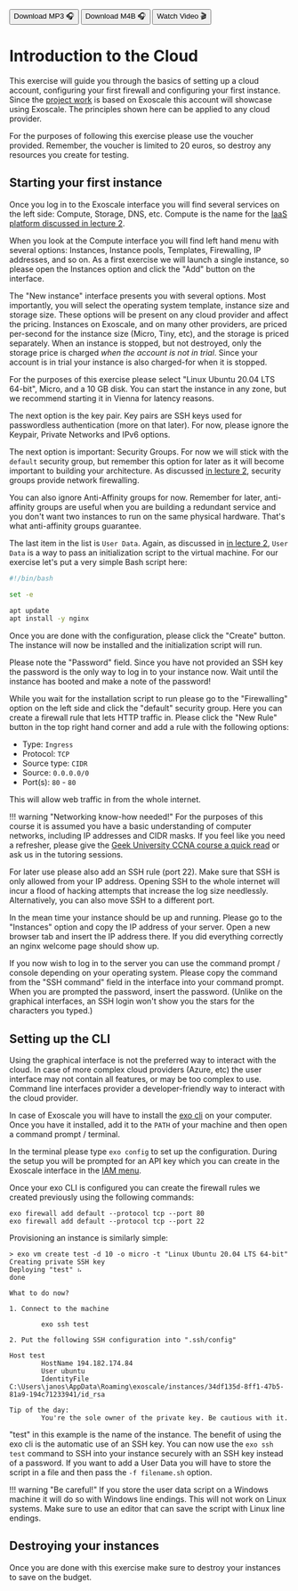 <div class="download">
<a href="fh-cloud-computing-exercise-1-iaas.mp3"><button>Download MP3 🎧</button></a>
<a href="fh-cloud-computing-exercise-1-iaas.m4b"><button>Download M4B 🎧</button></a>
<a href="#"><button>Watch Video 🎬</button></a>
</div>

<h1>Introduction to the Cloud</h1>

This exercise will guide you through the basics of setting up a cloud account, configuring your first firewall and configuring your first instance. Since the [project work](../../projectwork/index.md) is based on Exoscale this account will showcase using Exoscale. The principles shown here can be applied to any cloud provider.

For the purposes of following this exercise please use the voucher provided. Remember, the voucher is limited to 20 euros, so destroy any resources you create for testing.

## Starting your first instance

Once you log in to the Exoscale interface you will find several services on the left side: Compute, Storage, DNS, etc. Compute is the name for the [IaaS platform discussed in lecture 2](../../lectures/2-iaas/index.md).

When you look at the Compute interface you will find left hand menu with several options: Instances, Instance pools, Templates, Firewalling, IP addresses, and so on. As a first exercise we will launch a single instance, so please open the Instances option and click the "Add" button on the interface.

The "New instance" interface presents you with several options. Most importantly, you will select the operating system template, instance size and storage size. These options will be present on any cloud provider and affect the pricing. Instances on Exoscale, and on many other providers, are priced per-second for the instance size (Micro, Tiny, etc), and the storage is priced separately. When an instance is stopped, but not destroyed, only the storage price is charged *when the account is not in trial*. Since your account is in trial your instance is also charged-for when it is stopped.
 
For the purposes of this exercise please select "Linux Ubuntu 20.04 LTS 64-bit", Micro, and a 10 GB disk. You can start the instance in any zone, but we recommend starting it in Vienna for latency reasons.
 
The next option is the key pair. Key pairs are SSH keys used for passwordless authentication (more on that later). For now, please ignore the Keypair, Private Networks and IPv6 options.
 
The next option is important: Security Groups. For now we will stick with the `default` security group, but remember this option for later as it will become important to building your architecture. As discussed [in lecture 2](../../lectures/2-iaas/index.md), security groups provide network firewalling.
 
You can also ignore Anti-Affinity groups for now. Remember for later, anti-affinity groups are useful when you are building a redundant service and you don't want two instances to run on the same physical hardware. That's what anti-affinity groups guarantee.
 
The last item in the list is `User Data`. Again, as discussed in [in lecture 2](../../lectures/2-iaas/index.md), `User Data` is a way to pass an initialization script to the virtual machine. For our exercise let's put a very simple Bash script here:
 
```bash
#!/bin/bash

set -e

apt update
apt install -y nginx
``` 

Once you are done with the configuration, please click the "Create" button. The instance will now be installed and the initialization script will run.

Please note the "Password" field. Since you have not provided an SSH key the password is the only way to log in to your instance now. Wait until the instance has booted and make a note of the password!

While you wait for the installation script to run please go to the "Firewalling" option on the left side and click the "default" security group. Here you can create a firewall rule that lets HTTP traffic in. Please click the "New Rule" button in the top right hand corner and add a rule with the following options:

- Type: `Ingress`
- Protocol: `TCP`
- Source type: `CIDR`
- Source: `0.0.0.0/0`
- Port(s): `80` - `80`

This will allow web traffic in from the whole internet.

!!! warning "Networking know-how needed!"
    For the purposes of this course it is assumed you have a basic understanding of computer networks, including IP addresses and CIDR masks. If you feel like you need a refresher, please give the [Geek University CCNA course a quick read](https://geek-university.com/ccna/computer-network-explained/) or ask us in the tutoring sessions.

For later use please also add an SSH rule (port 22). Make sure that SSH is only allowed from your IP address. Opening SSH to the whole internet will incur a flood of hacking attempts that increase the log size needlessly. Alternatively, you can also move SSH to a different port.

In the mean time your instance should be up and running. Please go to the "Instances" option and copy the IP address of your server. Open a new browser tab and insert the IP address there. If you did everything correctly an nginx welcome page should show up.

If you now wish to log in to the server you can use the command prompt / console depending on your operating system. Please copy the command from the "SSH command" field in the interface into your command prompt. When you are prompted the password, insert the password. (Unlike on the graphical interfaces, an SSH login won't show you the stars for the characters you typed.)

## Setting up the CLI

Using the graphical interface is not the preferred way to interact with the cloud. In case of more complex cloud providers (Azure, etc) the user interface may not contain all features, or may be too complex to use. Command line interfaces provider a developer-friendly way to interact with the cloud provider.

In case of Exoscale you will have to install the [exo cli](https://community.exoscale.com/documentation/tools/exoscale-command-line-interface/) on your computer. Once you have it installed, add it to the `PATH` of your machine and then open a command prompt / terminal.

In the terminal please type `exo config` to set up the configuration. During the setup you will be prompted for an API key which you can create in the Exoscale interface in the [IAM menu](https://portal.exoscale.com/iam/api-keys).

Once your exo CLI is configured you can create the firewall rules we created previously using the following commands:

```
exo firewall add default --protocol tcp --port 80
exo firewall add default --protocol tcp --port 22
```

Provisioning an instance is similarly simple:

```
> exo vm create test -d 10 -o micro -t "Linux Ubuntu 20.04 LTS 64-bit"
Creating private SSH key
Deploying "test" ⠦                                                                                done

What to do now?

1. Connect to the machine

        exo ssh test

2. Put the following SSH configuration into ".ssh/config"

Host test
        HostName 194.182.174.84
        User ubuntu
        IdentityFile C:\Users\janos\AppData\Roaming\exoscale/instances/34df135d-8ff1-47b5-81a9-194c71233941/id_rsa

Tip of the day:
        You're the sole owner of the private key. Be cautious with it.
```

"test" in this example is the name of the instance. The benefit of using the exo cli is the automatic use of an SSH key. You can now use the `exo ssh test` command to SSH into your instance securely with an SSH key instead of a password. If you want to add a User Data you will have to store the script in a file and then pass the `-f filename.sh` option.

!!! warning "Be careful!"
    If you store the user data script on a Windows machine it will do so with Windows line endings. This will not work on Linux systems. Make sure to use an editor that can save the script with Linux line endings.

## Destroying your instances

Once you are done with this exercise make sure to destroy your instances to save on the budget.